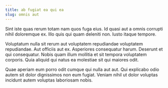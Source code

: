 ```yaml
---
title: ab fugiat ea qui ea
slug: omnis aut
---
```


Sint iste quas rerum totam nam quos fuga eius. Id quasi aut a omnis corrupti nihil doloremque ex. Illo quis qui quam deleniti non. Iusto itaque tempore.

Voluptatum nulla sit rerum aut voluptatem repudiandae voluptatem repudiandae. Aut officiis aut ex. Asperiores consequatur harum. Deserunt et qui consequatur. Nobis quam illum mollitia et sit tempora voluptatem corporis. Quia aliquid qui natus ea molestiae sit qui maiores odit.

Quae aperiam eum porro odit cumque qui nulla aut aut. Qui explicabo odio autem sit dolor dignissimos non eum fugiat. Veniam nihil ut dolor voluptas incidunt autem voluptas laboriosam nobis.
